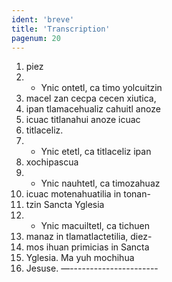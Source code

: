 ```yaml
---
ident: 'breve'
title: 'Transcription'
pagenum: 20
---
```

1.  piez
2.  - Ynic ontetl, ca timo yolcuitzin
3.  macel zan cecpa cecen xiutica,
4.  ipan tlamacehualiz cahuitl anoze
5.  icuac titlanahui anoze icuac
6.  titlaceliz.
7.  - Ynic etetl, ca titlaceliz ipan
8.  xochipascua
9.  - Ynic nauhtetl, ca timozahuaz
10.  icuac motenahuatilia in tonan-
11.  tzin Sancta Yglesia
12.  - Ynic macuiltetl, ca tichuen
13.  manaz in tlamatlactetilia, diez-
14.  mos ihuan primicias in Sancta
15.  Yglesia. Ma yuh mochihua
16.  Jesuse. —----------------------
